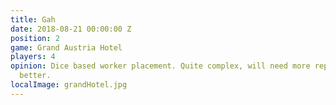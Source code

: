 ```yaml
---
title: Gah
date: 2018-08-21 00:00:00 Z
position: 2
game: Grand Austria Hotel
players: 4
opinion: Dice based worker placement. Quite complex, will need more replays to appreciate
  better.
localImage: grandHotel.jpg
---
```



